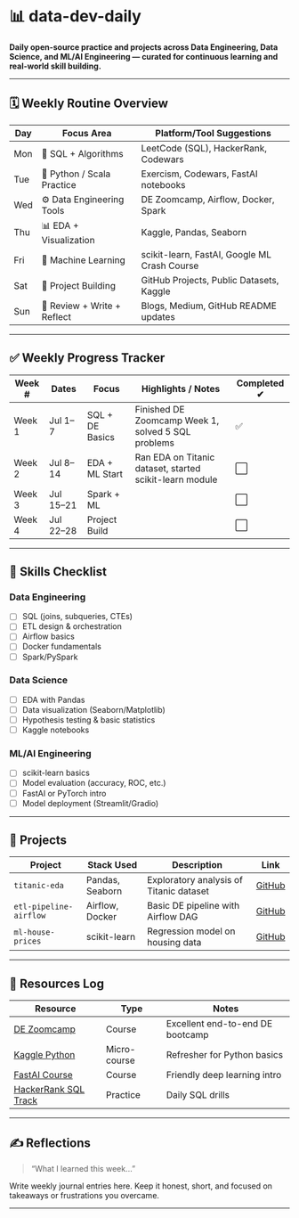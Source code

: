 # 📊 data-dev-daily

**Daily open-source practice and projects across Data Engineering, Data Science, and ML/AI Engineering — curated for continuous learning and real-world skill building.**

---

## 🗓️ Weekly Routine Overview

| Day    | Focus Area                     | Platform/Tool Suggestions                              |
|--------|--------------------------------|--------------------------------------------------------|
| Mon    | 📂 SQL + Algorithms            | LeetCode (SQL), HackerRank, Codewars                   |
| Tue    | 🐍 Python / Scala Practice     | Exercism, Codewars, FastAI notebooks                   |
| Wed    | ⚙️ Data Engineering Tools      | DE Zoomcamp, Airflow, Docker, Spark                    |
| Thu    | 📊 EDA + Visualization         | Kaggle, Pandas, Seaborn                                |
| Fri    | 🤖 Machine Learning            | scikit-learn, FastAI, Google ML Crash Course           |
| Sat    | 🧪 Project Building            | GitHub Projects, Public Datasets, Kaggle               |
| Sun    | 🧘 Review + Write + Reflect    | Blogs, Medium, GitHub README updates                   |

---

## ✅ Weekly Progress Tracker

| Week # | Dates       | Focus | Highlights / Notes                                      | Completed ✔ |
|--------|-------------|-------|----------------------------------------------------------|-------------|
| Week 1 | Jul 1–7     | SQL + DE Basics | Finished DE Zoomcamp Week 1, solved 5 SQL problems       | ✅           |
| Week 2 | Jul 8–14    | EDA + ML Start  | Ran EDA on Titanic dataset, started scikit-learn module | ⬜           |
| Week 3 | Jul 15–21   | Spark + ML       |                                                        | ⬜           |
| Week 4 | Jul 22–28   | Project Build    |                                                        | ⬜           |

---

## 🧠 Skills Checklist

### Data Engineering
- [ ] SQL (joins, subqueries, CTEs)
- [ ] ETL design & orchestration
- [ ] Airflow basics
- [ ] Docker fundamentals
- [ ] Spark/PySpark

### Data Science
- [ ] EDA with Pandas
- [ ] Data visualization (Seaborn/Matplotlib)
- [ ] Hypothesis testing & basic statistics
- [ ] Kaggle notebooks

### ML/AI Engineering
- [ ] scikit-learn basics
- [ ] Model evaluation (accuracy, ROC, etc.)
- [ ] FastAI or PyTorch intro
- [ ] Model deployment (Streamlit/Gradio)

---

## 📁 Projects

| Project | Stack Used | Description | Link |
|---------|------------|-------------|------|
| `titanic-eda` | Pandas, Seaborn | Exploratory analysis of Titanic dataset | [GitHub]() |
| `etl-pipeline-airflow` | Airflow, Docker | Basic DE pipeline with Airflow DAG | [GitHub]() |
| `ml-house-prices` | scikit-learn | Regression model on housing data | [GitHub]() |

---

## 🧾 Resources Log

| Resource | Type | Notes |
|----------|------|-------|
| [DE Zoomcamp](https://github.com/DataTalksClub/data-engineering-zoomcamp) | Course | Excellent end-to-end DE bootcamp |
| [Kaggle Python](https://www.kaggle.com/learn/python) | Micro-course | Refresher for Python basics |
| [FastAI Course](https://course.fast.ai/) | Course | Friendly deep learning intro |
| [HackerRank SQL Track](https://www.hackerrank.com/domains/sql) | Practice | Daily SQL drills |

---

## ✍️ Reflections

> “What I learned this week…”

Write weekly journal entries here. Keep it honest, short, and focused on takeaways or frustrations you overcame.

---
